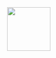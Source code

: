 

<div style="float:  ; max-height: 200px; position: fixed; right: 13px; top: 12px; z-index: 200;">

<img src="https://64.media.tumblr.com/7f341a85be791228b4c9b4b2483523bf/bd5573991a7134e2-f7/s540x810/041748731b1c813cfd6927fd535b093628ba87ec.gif" height="100"/></div>

